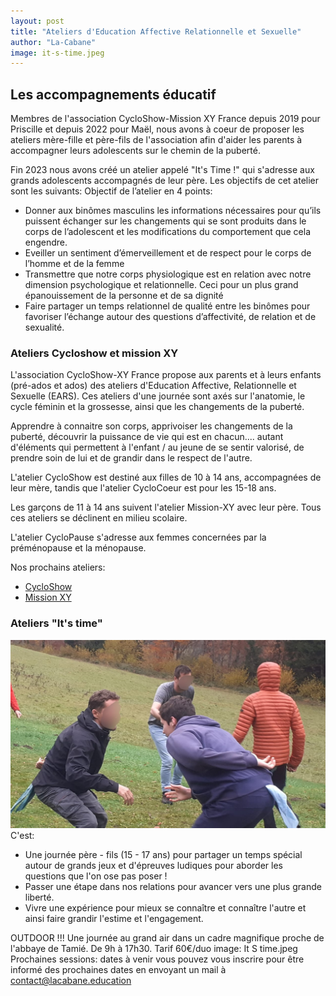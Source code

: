 ```yaml
---
layout: post
title: "Ateliers d'Education Affective Relationnelle et Sexuelle"
author: "La-Cabane"
image: it-s-time.jpeg
---
```

## Les accompagnements éducatif
Membres de l'association CycloShow-Mission XY France depuis 2019 pour Priscille et depuis 2022 pour Maël, nous avons à coeur de proposer les ateliers mère-fille et père-fils de l'association afin d'aider les parents à accompagner leurs adolescents sur le chemin de la puberté.

Fin 2023 nous avons créé un atelier appelé "It's Time !" qui s'adresse aux grands adolescents accompagnés de leur père. Les objectifs de cet atelier sont les suivants:
Objectif de l’atelier en 4 points:
- Donner aux binômes masculins  les informations nécessaires pour qu’ils puissent échanger sur les changements qui se sont produits dans le corps de l’adolescent et les modifications du comportement que cela engendre.
- Eveiller un sentiment d’émerveillement et de respect pour le corps de l’homme et de la femme
- Transmettre que notre corps physiologique est en relation avec notre dimension psychologique et relationnelle. Ceci pour un plus grand épanouissement de la personne et de sa dignité
- Faire partager un temps relationnel de qualité entre les binômes pour favoriser l’échange autour des questions d’affectivité, de relation et de sexualité. 


### Ateliers Cycloshow et mission XY
L'association CycloShow-XY France propose aux parents et à leurs enfants (pré-ados et ados) des ateliers d'Education Affective, Relationnelle et Sexuelle (EARS). Ces ateliers d'une journée sont axés sur l'anatomie, le cycle féminin et la grossesse, ainsi que les changements de la puberté.

Apprendre à connaitre son corps, apprivoiser les changements de la puberté, découvrir la puissance de vie qui est en chacun.... autant d'éléments qui permettent à l'enfant / au jeune de se sentir valorisé, de prendre soin de lui et de grandir dans le respect de l'autre.

L'atelier CycloShow est destiné aux filles de 10 à 14 ans, accompagnées de leur mère, tandis que l'atelier CycloCoeur est pour les 15-18 ans.

Les garçons de 11 à 14 ans suivent l'atelier Mission-XY avec leur père. Tous ces ateliers se déclinent en milieu scolaire.

L'atelier CycloPause s'adresse aux femmes concernées par la préménopause et la ménopause.

Nos prochains ateliers:
- [CycloShow](https://cycloshow-xy.fr/animateurs/animateur/?anim=108)
- [Mission XY](https://cycloshow-xy.fr/animateurs/animateur/?anim=128)

### Ateliers "It's time"
![oups](../assets/img/it-s-time.jpeg)
C'est:
- Une journée père - fils (15 - 17 ans) pour partager un temps spécial autour de grands jeux et d'épreuves ludiques pour aborder les questions que l'on ose pas poser !
- Passer une étape dans nos relations pour avancer vers une plus grande liberté.
- Vivre une expérience pour mieux se connaître et connaître l'autre et ainsi faire grandir l'estime et l'engagement.
  
OUTDOOR !!! Une journée au grand air dans un cadre magnifique proche de l'abbaye de Tamié. 
De 9h à 17h30.
Tarif 60€/duo
image: It S time.jpeg
Prochaines sessions: dates à venir
vous pouvez vous inscrire pour être informé des prochaines dates en envoyant un mail à contact@lacabane.education
